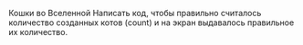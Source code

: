 Кошки во Вселенной
Написать код, чтобы правильно считалось количество созданных котов (count) и на экран выдавалось правильное их количество.
